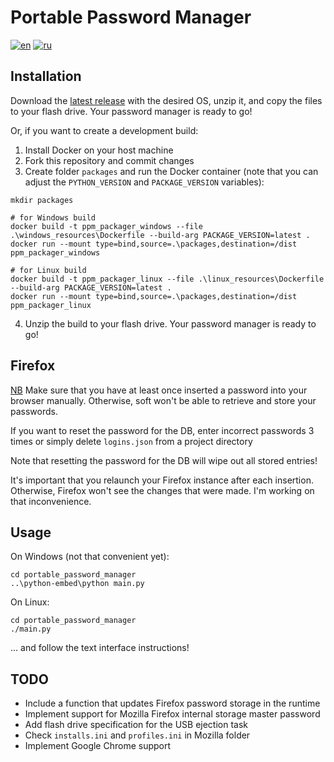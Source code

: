 # Portable Password Manager

[![en](https://img.shields.io/badge/lang-en-red.svg)](https://github.com/kgleba/portable_password_manager/blob/main/README.md)
[![ru](https://img.shields.io/badge/lang-ru-green.svg)](https://github.com/kgleba/portable_password_manager/blob/main/README.ru.md)

## Installation

Download the [latest release](https://github.com/kgleba/portable_password_manager/releases/latest) with the desired OS, unzip it, and copy the files to your flash drive. Your password manager is ready to go!

Or, if you want to create a development build:

1) Install Docker on your host machine
2) Fork this repository and commit changes 
3) Create folder `packages` and run the Docker container (note that you can adjust the `PYTHON_VERSION` and `PACKAGE_VERSION` variables):
```shell
mkdir packages

# for Windows build
docker build -t ppm_packager_windows --file .\windows_resources\Dockerfile --build-arg PACKAGE_VERSION=latest .
docker run --mount type=bind,source=.\packages,destination=/dist ppm_packager_windows

# for Linux build
docker build -t ppm_packager_linux --file .\linux_resources\Dockerfile --build-arg PACKAGE_VERSION=latest .
docker run --mount type=bind,source=.\packages,destination=/dist ppm_packager_linux
```
4) Unzip the build to your flash drive. Your password manager is ready to go!

## Firefox

<u>NB</u> Make sure that you have at least once inserted a password into your browser manually. Otherwise, soft won't be
able to retrieve and store your passwords.

If you want to reset the password for the DB, enter incorrect passwords 3 times or simply delete `logins.json` from a project directory

Note that resetting the password for the DB will wipe out all stored entries!

It's important that you relaunch your Firefox instance after each insertion. Otherwise, Firefox won't see the changes
that were made. I'm working on that inconvenience.

## Usage

On Windows (not that convenient yet):

```shell
cd portable_password_manager
..\python-embed\python main.py
```

On Linux:

```shell
cd portable_password_manager
./main.py
```

... and follow the text interface instructions!

## TODO

* Include a function that updates Firefox password storage in the runtime
* Implement support for Mozilla Firefox internal storage master password
* Add flash drive specification for the USB ejection task 
* Check `installs.ini` and `profiles.ini` in Mozilla folder
* Implement Google Chrome support
